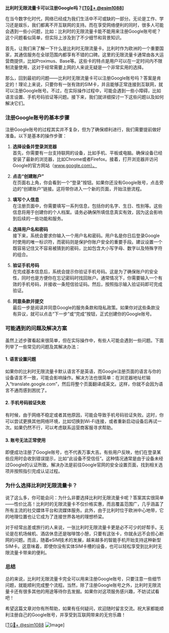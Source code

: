 **比利时无限流量卡可以注册Google吗？[[TG💪+ @esim1088](https://t.me/s/esim1088)]**

在当今数字化时代，网络已经成为我们生活中不可或缺的一部分。无论是工作、学习还是娱乐，我们都离不开互联网的支持。而在享受网络便利的同时，很多人可能会遇到一些小问题，比如：比利时的无限流量卡能不能用来注册Google账号呢？这个问题看似简单，但实际上涉及到了不少细节和背景知识。

首先，让我们来了解一下什么是比利时无限流量卡。比利时作为欧洲的一个重要国家，其通信服务在全球范围内都享有不错的口碑。这里的无限流量卡通常由各大运营商提供，比如Proximus、Base等。这些卡的特点是用户可以在一定时间内不限制流量使用，这对于经常需要上网的人来说无疑是一个非常实用的选择。

那么，回到最初的问题——比利时无限流量卡可以注册Google账号吗？答案是肯定的！理论上来说，只要你有一张有效的SIM卡，并且能够正常连接到互联网，就可以注册Google账号。不过，在实际操作过程中，可能会遇到一些小障碍，比如语言设置、手机号码验证等问题。接下来，我们就详细探讨一下这些问题以及如何解决它们。

### 注册Google账号的基本步骤

注册Google账号的过程其实并不复杂，但为了确保顺利进行，我们需要提前做好准备。以下是基本的操作步骤：

1. **选择设备并登录浏览器**  
   首先，你需要有一台支持联网的设备，比如手机、平板或电脑。确保设备已经安装了最新的浏览器，比如Chrome或者Firefox。接着，打开浏览器并访问Google的官方网站（www.google.com）。

2. **点击“创建账户”**  
   在页面右上角，你会看到一个“登录”按钮。如果你还没有Google账号，点击旁边的“创建账户”链接。这将带你进入一个新的页面，开始注册流程。

3. **填写个人信息**  
   在注册页面中，你需要填写一系列信息，包括你的名字、生日、性别等。这些信息将用于创建你的个人档案。请务必确保所填信息真实有效，因为这会影响到后续的一些功能和服务。

4. **选择用户名和密码**  
   接下来，系统会要求你输入一个用户名和密码。用户名是你日后登录Google时使用的唯一标识符，而密码则是保护你账户安全的重要手段。建议设置一个既容易记住又不容易被猜到的密码，比如包含大小写字母、数字以及特殊字符的组合。

5. **验证手机号码**  
   在完成基本信息后，系统会提示你验证手机号码。这是为了确保账户的安全性，同时也是方便你在忘记密码时找回账户。通常情况下，你需要输入一个有效的手机号码，并接收一条短信验证码。然后，按照指示输入验证码即可完成验证。

6. **同意条款并提交**  
   最后一步是阅读并同意Google的服务条款和隐私政策。如果你对这些条款没有异议，就可以点击“下一步”或“完成”按钮，正式创建你的Google账号。

### 可能遇到的问题及解决方案

虽然上述步骤看起来很简单，但在实际操作中，有些人可能会遇到一些问题。下面列举了一些常见的问题及其解决办法：

#### 1. 语言设置问题  
   如果你的比利时无限流量卡默认语言不是英语，而Google注册页面的语言与你的设备语言不一致，可能会影响操作。解决方法也很简单：在浏览器地址栏输入“translate.google.com”，然后将整个页面翻译成英文。这样，你就不会因为语言不通而感到困扰了。

#### 2. 手机号码验证失败  
   有时候，由于网络不稳定或者其他原因，可能会导致手机号码验证失败。这时，你可以尝试更换其他网络环境，比如切换到Wi-Fi连接，或者重新启动设备后再试一次。如果仍然不行，可以考虑联系运营商客服寻求帮助。

#### 3. 账号无法正常使用  
   即便成功注册了Google账号，也不代表万事大吉。有些用户反映，他们在登录某些应用时会收到错误提示，比如“此设备不受信任”。这种情况通常是由于设备未经过Google的认证所致。解决办法是前往Google官网的安全设置页面，找到相关选项并按照指引完成认证过程。

### 为什么选择比利时无限流量卡？

说了这么多，你可能会问：为什么非要选择比利时无限流量卡呢？答案其实很简单——性价比高！比利时的无限流量卡不仅价格实惠，而且覆盖范围广，几乎涵盖了所有主流的社交媒体平台和流媒体服务。此外，由于比利时位于欧洲中心地带，它的地理位置也让它成为了连接世界各地的理想桥梁。

对于经常出差或旅行的人来说，一张比利时无限流量卡更是必不可少的好帮手。无论是在机场候机、酒店休息还是咖啡馆小憩，只要有这张卡，你就永远不会担心断网的问题。而且，随着eSIM技术的发展，越来越多的智能手机开始支持这种新型SIM卡。这意味着，即使你没有实体SIM卡槽的设备，也可以轻松享受到比利时无限流量卡带来的便利。

### 总结

总的来说，比利时无限流量卡完全可以用来注册Google账号，只要注意一些细节问题，就能顺利完成整个流程。当然，除了注册Google账号之外，比利时无限流量卡还有很多其他的用途等待你去发掘。如果你对这项服务感兴趣，不妨试试看吧！

希望这篇文章对你有所帮助，如果有任何疑问，欢迎随时留言交流。祝大家都能顺利注册自己的Google账号，并享受到互联网带来的无穷乐趣！

[[TG💪+ @esim1088](https://t.me/s/esim1088) ![Image](https://i.postimg.cc/4NQfJmqS/Snipaste-2025-05-13-00-14-12.png)]